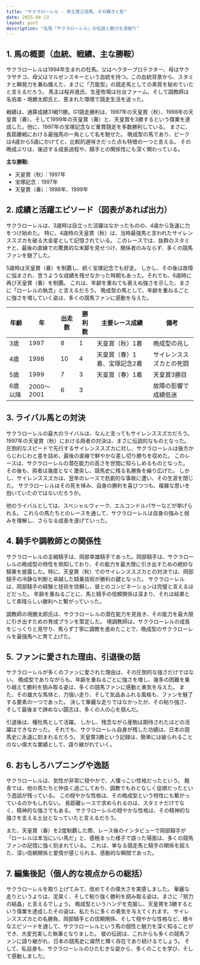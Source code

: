 ```yaml
---
title: "サクラローレル - 帝王賞三冠馬、その輝きと影"
date: 2025-08-13
layout: post
description: "名馬『サクラローレル』の伝説と魅力を深堀り"
---
```


## 1. 馬の概要（血統、戦績、主な勝鞍）

サクラローレルは1994年生まれの牡馬。父はヘクタープロテクター、母はサクラサチコ、母父はマルゼンスキーという血統を持つ。この血統背景から、スタミナと瞬発力を兼ね備えた、まさに「万能型」の競走馬としての素質を秘めていたと言えるだろう。  馬主は桜井進氏、生産牧場は社台ファーム、そして調教師は名伯楽・境勝太郎氏と、恵まれた環境で競走生活を送った。

戦績は、通算成績31戦11勝。G1競走勝利は、1997年の天皇賞（秋）、1998年の天皇賞（春）、そして1999年の天皇賞（春）と、天皇賞を3勝するという偉業を達成した。他に、1997年の宝塚記念など重賞競走を多数勝利している。  まさに、長距離戦における最強馬の一角として名を馳せた。  晩成型の馬であり、ピークは4歳から5歳にかけてと、比較的遅咲きだった点も特徴の一つと言える。  その晩成ぶりは、後述する成長過程や、騎手との関係性にも深く関わっている。

**主な勝鞍:**

* 天皇賞（秋）：1997年
* 宝塚記念：1997年
* 天皇賞（春）：1998年、1999年


## 2. 成績と活躍エピソード（図表があれば出力）

サクラローレルは、3歳時は目立った活躍はなかったものの、4歳から急速に力をつけ始めた。  特に、4歳時の天皇賞（秋）は、当時最強馬と言われたサイレンススズカを破る大金星として記憶されている。  このレースでは、抜群のスタミナと、最後の直線での驚異的な末脚を見せつけ、関係者のみならず、多くの競馬ファンを魅了した。

5歳時は天皇賞（春）を制覇し、続く宝塚記念でも好走。  しかし、その後は故障に悩まされ、思うような成績を残せなかった時期もあった。それでも、6歳時に再び天皇賞（春）を制覇。  これは、年齢を重ねても衰えぬ強さを示した、まさに「ローレルの執念」と言えるだろう。  晩成型の馬として、年齢を重ねるごとに強さを増していく姿は、多くの競馬ファンに感動を与えた。

| 年齢 | 年 | 出走数 | 勝利数 | 主要レース成績 | 備考 |
|---|---|---|---|---|---|
| 3歳 | 1997 | 8 | 1 | 天皇賞（秋）1着 | 晩成型の兆し |
| 4歳 | 1998 | 10 | 4 | 天皇賞（春）1着、宝塚記念2着 | サイレンススズカとの死闘 |
| 5歳 | 1999 | 7 | 3 | 天皇賞（春）1着 | 天皇賞3勝目 |
| 6歳以降 | 2000～2001 | 6 | 3 |  | 故障の影響で成績低迷 |


## 3. ライバル馬との対決

サクラローレルの最大のライバルは、なんと言ってもサイレンススズカだろう。  1997年の天皇賞（秋）における両者の対決は、まさに伝説的なものとなった。  圧倒的なスピードで先行するサイレンススズカに対し、サクラローレルは後方からじわじわと差を詰め、最後の直線で鮮やかな差し切り勝ちを収めた。  このレースは、サクラローレルの潜在能力の高さを世間に知らしめるものとなった。  その後も、両者は幾度となく激突し、競馬史に残る名勝負を繰り広げた。  しかし、サイレンススズカは、翌年のレースで悲劇的な事故に遭い、その生涯を閉じた。  サクラローレルはその死を悼み、自身の勝利を喜びつつも、複雑な思いを抱いていたのではないだろうか。

他のライバルとしては、スペシャルウィーク、エルコンドルパサーなどが挙げられる。  これらの馬たちとのレースを通して、サクラローレルは自身の強みと弱みを理解し、さらなる成長を遂げていった。


## 4. 騎手や調教師との関係性

サクラローレルの主戦騎手は、岡部幸雄騎手であった。岡部騎手は、サクラローレルの晩成型の特性を熟知しており、その能力を最大限に引き出すための絶妙な騎乗を披露した。特に、天皇賞（秋）でのサイレンススズカとの対決では、岡部騎手の冷静な判断と卓越した騎乗技術が勝利の鍵となった。  サクラローレルは、岡部騎手の経験と技術を信頼し、彼とのコンビネーションは完璧と言えるほどだった。  年齢を重ねるごとに、馬と騎手の信頼関係は深まり、それは結果として素晴らしい勝利へと繋がっていった。

調教師の境勝太郎氏は、サクラローレルの潜在能力を見抜き、その能力を最大限に引き出すための育成プランを策定した。  境調教師は、サクラローレルの成長をじっくりと見守り、焦らず丁寧に調教を進めたことで、晩成型のサクラローレルを最強馬へと育て上げた。


## 5. ファンに愛された理由、引退後の話

サクラローレルが多くのファンに愛された理由は、その圧倒的な強さだけではない。  晩成型でありながらも、年齢を重ねるごとに強さを増し、幾多の困難を乗り越えて勝利を掴み取る姿は、多くの競馬ファンに感動と勇気を与えた。  また、その雄大な馬体と、力強い走り、そして気品あふれる風格も、ファンを魅了する要素の一つであった。  決して華麗な走りではなかったが、その粘り強さ、そして最後まで諦めない闘志は、多くの人の心を掴んだ。

引退後は、種牡馬として活躍。  しかし、残念ながら産駒は期待されたほどの活躍はできなかった。  それでも、サクラローレル自身が残した功績は、日本の競馬史に永遠に刻まれるだろう。  天皇賞3勝という記録は、簡単には破られることのない偉大な業績として、語り継がれていく。


## 6. おもしろハプニングや逸話

サクラローレルは、気性が非常に穏やかで、人懐っこい性格だったという。  厩舎では、他の馬たちと仲良く過ごしており、調教でもおとなしく従順だったという逸話が残っている。  この穏やかな性格は、その晩成型という特性にも繋がっているのかもしれない。  長距離レースで求められるのは、スタミナだけでなく、精神的な強さでもある。  サクラローレルの穏やかな性格は、その精神的な強さを支える土台となっていたと言えるだろう。

また、天皇賞（春）を2度制覇した際、レース後のインタビューで岡部騎手が「ローレルは本当にいい馬だ」と、感極まった様子で語った場面は、多くの競馬ファンの記憶に強く刻まれている。  これは、単なる競走馬と騎手の関係を超えた、深い信頼関係と愛情が感じられる、感動的な瞬間であった。


## 7. 編集後記（個人的な視点からの総括）

サクラローレルを取り上げてみて、改めてその偉大さを実感しました。  華麗な走りというよりは、泥臭く、そして粘り強く勝利を掴み取る姿は、まさに「努力の結晶」と言えるでしょう。  晩成型というハンデを克服し、天皇賞を3勝するという偉業を達成したその姿は、私たちに多くの勇気を与えてくれます。  サイレンススズカとの名勝負、岡部騎手との信頼関係、そして穏やかな性格など、様々なエピソードを通して、サクラローレルという馬の個性と魅力を深く知ることができ、大変充実した執筆となりました。  彼の伝説は、これからも多くの競馬ファンに語り継がれ、日本の競馬史に燦然と輝く存在であり続けるでしょう。  そして、私自身も、サクラローレルのひたむきな姿から、多くのことを学び、そして感動しました。

